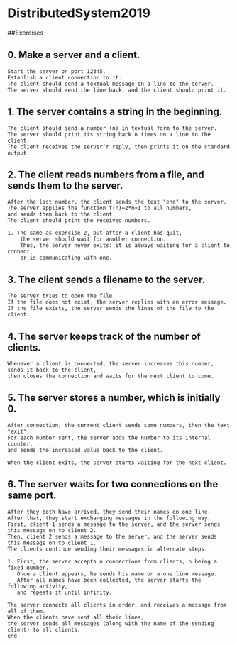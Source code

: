 # DistributedSystem2019
##Exercises

## 0.  Make a server and a client.
    Start the server on port 12345.
    Establish a client connection to it.
    The client should send a textual message on a line to the server.
    The server should send the line back, and the client should print it.

## 1.  The server contains a string in the beginning.
    The client should send a number (n) in textual form to the server.
    The server should print its string back n times on a line to the client.
    The client receives the server'r reply, then prints it on the standard output.

## 2.  The client reads numbers from a file, and sends them to the server.
    After the last number, the client sends the text "end" to the server.
    The server applies the function f(n)=2*n+1 to all numbers,
    and sends them back to the client.
    The client should print the received numbers.

    1. The same as exercise 2, but after a client has quit,
        the server should wait for another connection.
        Thus, the server never exits: it is always waiting for a client to connect,
        or is communicating with one.

## 3.  The client sends a filename to the server.
    The server tries to open the file.
    If the file does not exist, the server replies with an error message.
    If the file exists, the server sends the lines of the file to the client.

## 4.  The server keeps track of the number of clients.
    Whenever a client is connected, the server increases this number,
    sends it back to the client,
    then closes the connection and waits for the next client to come.

## 5.  The server stores a number, which is initially 0.
    After connection, the current client sends some numbers, then the text "exit".
    For each number sent, the server adds the number to its internal counter,
    and sends the increased value back to the client.
    
    When the client exits, the server starts waiting for the next client.

## 6.  The server waits for two connections on the same port.
    After they both have arrived, they send their names on one line.
    After that, they start exchanging messages in the following way.
    First, client 1 sends a message to the server, and the server sends this message on to client 2.
    Then, client 2 sends a message to the server, and the server sends this message on to client 1.
    The clients continue sending their messages in alternate steps.

    1. First, the server accepts n connections from clients, n being a fixed number.
       Once a client appears, he sends his name on a one line message.
       After all names have been collected, the server starts the following activity,
       and repeats it until infinity.

    The server connects all clients in order, and receives a message from all of them.
    When the clients have sent all their lines,
    the server sends all messages (along with the name of the sending client) to all clients.
    end

